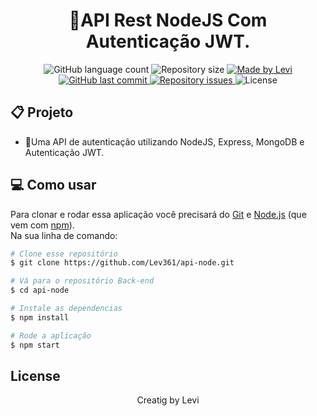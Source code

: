 <h1 align="center"> 
	🔐API Rest NodeJS Com Autenticação JWT.
</h1>
<p align="center">
  <img alt="GitHub language count" src="https://img.shields.io/github/languages/count/Lev361/api-node?color=%2304D361">

  <img alt="Repository size" src="https://img.shields.io/github/repo-size/Lev361/api-node">
	
  <a href="https://www.linkedin.com/in/levi-maycon-298687216/">
    <img alt="Made by Levi" src="https://img.shields.io/badge/made%20by-Lev361-%2304D361">
  </a>

  <a href="https://github.com/Lev361/api-node//commits/master">
    <img alt="GitHub last commit" src="https://img.shields.io/github/last-commit/Lev361/api-node">
  </a>

  <a href="https://github.com/Lev361/api-node//issues">
    <img alt="Repository issues" src="https://img.shields.io/github/issues/Lev361/api-node">
  </a>
  <img alt="License" src="https://img.shields.io/badge/license-MIT-brightgreen">
</p>

## 📋 Projeto

* 🔐Uma API de autenticação utilizando NodeJS, Express, MongoDB e Autenticação JWT. <br>

## 💻 Como usar

Para clonar e rodar essa aplicação você precisará do [Git](https://git-scm.com) e [Node.js](https://nodejs.org/en/download/) (que vem com [npm](http://npmjs.com)). 
<br>
Na sua linha de comando:

```bash
# Clone esse repositório
$ git clone https://github.com/Lev361/api-node.git

# Vá para o repositório Back-end
$ cd api-node

# Instale as dependencias
$ npm install

# Rode a aplicação
$ npm start
```

## License

<p align="center">Creatig by Levi</p>
